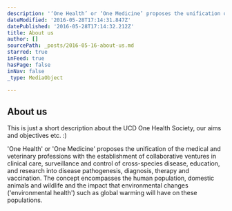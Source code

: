 ```yaml
---
description: '‘One Health’ or ‘One Medicine’ proposes the unification of the medical and veterinary professions with the establishment of collaborative ventures in clinical care, surveillance and control of cross-species disease, education, and research into disease pathogenesis, diagnosis, therapy and vaccination. The concept encompasses the human population, domestic animals and wildlife and the impact that environmental changes (‘environmental health’) such as global warming will have on these populations.'
dateModified: '2016-05-28T17:14:31.847Z'
datePublished: '2016-05-28T17:14:32.212Z'
title: About us
author: []
sourcePath: _posts/2016-05-16-about-us.md
starred: true
inFeed: true
hasPage: false
inNav: false
_type: MediaObject

---
```

<article style=""><h1>About us</h1><p>This is just a short description about the UCD One Health Society, our aims and objectives etc. :)</p></article>

'One Health' or 'One Medicine' proposes the unification of the medical and veterinary professions with the establishment of collaborative ventures in clinical care, surveillance and control of cross-species disease, education, and research into disease pathogenesis, diagnosis, therapy and vaccination. The concept encompasses the human population, domestic animals and wildlife and the impact that environmental changes ('environmental health') such as global warming will have on these populations.